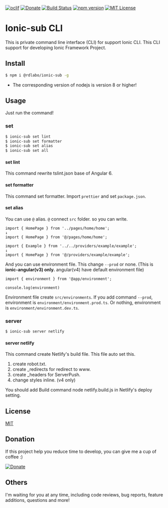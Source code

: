 [![oclif](https://img.shields.io/badge/cli-oclif-brightgreen.svg)](https://oclif.io)
[![Donate](https://img.shields.io/badge/Donate-PayPal-green.svg)](https://www.paypal.me/rdlabo)
[![Build Status](https://travis-ci.org/rdlabo/ionic-sub-cli.svg?branch=master)](https://travis-ci.org/rdlabo/ionic-sub-cli)
[![npm version](https://badge.fury.io/js/%40rdlabo%2Fionic-sub.svg)](https://badge.fury.io/js/%40rdlabo%2Fionic-sub)
[![MIT License](http://img.shields.io/badge/license-MIT-blue.svg?style=flat)](LICENSE)

# Ionic-sub CLI
This is private command line interface (CLI) for support Ionic CLI. 
This CLI support for developing Ionic Framework Project.

## Install
```bash
$ npm i @rdlabo/ionic-sub -g
```

- The corresponding version of nodejs is version 8 or higher!

## Usage

Just run the command!

### set
```bash
$ ionic-sub set lint
$ ionic-sub set formatter
$ ionic-sub set alias
$ ionic-sub set all
```

#### set lint
This command rewrite tslint.json base of Angular 6.

#### set formatter

This command set formatter. Import `prettier` and set `package.json`.

#### set alias

You can use `@` alias. `@` connect `src` folder. so you can write.

```
import { HomePage } from '../pages/home/home';
↓
import { HomePage } from '@/pages/home/home';
```

```
import { Example } from '../../providers/example/example';
↓
import { HomePage } from '@/providers/example/example';
```

And you can use environment file. This change `--prod` or none. 
(This is __ionic-angular(v3) only.__ angular(v4) have default environment file)

```
import { environment } from '@app/environment';

console.log(environment)
```

Environment file create `src/environments`. If you add command `--prod`, environment is `environment/environment.prod.ts`. 
Or nothing, environment is `environment/environment.dev.ts`.

### server
```bash
$ ionic-sub server netlify
```

#### server netlify
This command create Netlify's build file. This file auto set this.

1. create robot.txt.
2. create _redirects for redirect to www.
3. create _headers for ServerPush.
4. change styles inline. (v4 only)

You should add Build command node netlify.build.js in Netlify's deploy setting.

## License
[MIT](https://github.com/k-kuwahara/ja-greetings/blob/master/LICENSE)

## Donation
If this project help you reduce time to develop, you can give me a cup of coffee :) 

[![Donate](https://img.shields.io/badge/Donate-PayPal-green.svg)](https://www.paypal.me/rdlabo)

## Others
I'm waiting for you at any time, including code reviews, bug reports, feature additions, questions and more!
